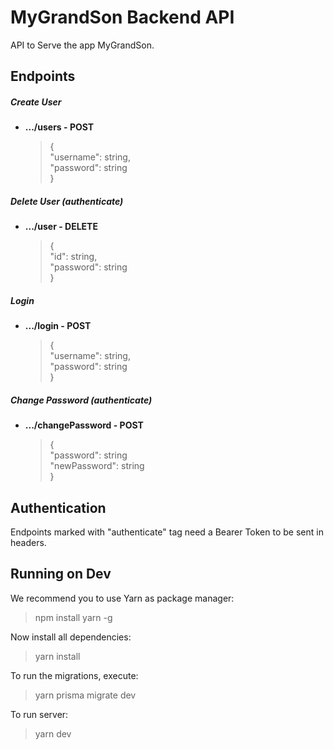 # MyGrandSon Backend API

API to Serve the app MyGrandSon.

## Endpoints

##### Create User
- **.../users - POST**
    >{  
        "username": string,  
	    "password": string  
    }

##### Delete User (authenticate)
- **.../user - DELETE**
    >{  
        "id": string,  
        "password": string  
    }

##### Login
- **.../login - POST**
    >{  
        "username": string,  
	    "password": string  
    }

##### Change Password (authenticate)
- **.../changePassword - POST**
    >{  
        "password": string  
        "newPassword": string  
    }

## Authentication

Endpoints marked with "authenticate" tag need a Bearer Token to be sent in headers.

## Running on Dev

We recommend you to use Yarn as package manager:
> npm install yarn -g

Now install all dependencies:
> yarn install

To run the migrations, execute:
> yarn prisma migrate dev

To run server:
> yarn dev